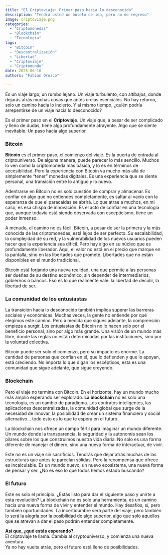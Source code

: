 ```yaml
---
title: "El Criptoviaje: Primer paso hacia lo desconocido"
description: "Tendrá usted un boleto de ida, pero no de regreso"
image: criptoviaje.png
categories:
  - "Criptomonedas"
  - "Blockchain"
  - "Tecnología"
tags:
  - "Bitcoin"
  - "Descentralización"
  - "Libertad"
  - "Criptoviaje"
  - "Criptomundo"
date: 2025-06-10
authors: "Fabian Orozco"

---
```

Es un viaje largo, un rumbo lejano. Un viaje turbulento, con altibajos, donde dejarás atrás muchas cosas que antes creías esenciales. No hay retorno, solo un camino hacia lo incierto. Y al mismo tiempo, ¿quién podría arrepentirse de un viaje hacia lo desconocido?

Es el primer paso en el **Criptoviaje**. Un viaje que, a pesar de ser complicado y lleno de dudas, tiene algo profundamente atrayente. Algo que se siente inevitable. Un paso hacia algo superior.

### Bitcoin  

**Bitcoin** es el primer paso, el comienzo del viaje. Es la puerta de entrada al criptouniverso. De alguna manera, puede parecer lo más sencillo. Muchos lo ven como la criptomoneda más básica, y lo es en términos de accesibilidad. Pero la experiencia con Bitcoin va mucho más allá de simplemente “tener” monedas digitales. Es una experiencia que se siente personal, una transición entre lo antiguo y lo nuevo.

Adentrarse en Bitcoin no es solo cuestión de comprar y almacenar. Es confiar en algo que no entiendes completamente, es saltar al vacío con la esperanza de que el paracaídas se abrirá. Lo que atrae a muchos, en mi caso, es esa chispa de innovación. Es el acto de confiar en una tecnología que, aunque todavía está siendo observada con escepticismo, tiene un poder inmenso.

A menudo, el camino no es fácil. Bitcoin, a pesar de ser la primera y la más conocida de las criptomonedas, está lejos de ser perfecto. Su escalabilidad, la complejidad de su red, y la vulnerabilidad de los nuevos usuarios pueden hacer que la experiencia sea difícil. Pero hay algo en su núcleo que es profundamente liberador. Aquí, el valor no está en el precio que marque en la pantalla, sino en las libertades que promete. Libertades que no están disponibles en el mundo tradicional.

Bitcoin está forjando una nueva realidad, una que permite a las personas ser dueñas de su destino económico, sin depender de intermediarios, gobiernos o bancos. Eso es lo que realmente vale: la libertad de decidir, la libertad de ser.


### La comunidad de los entusiastas

La transición hacia lo desconocido también implica superar las barreras sociales y económicas. Muchas veces, la gente no entiende por qué elegimos este camino. Pero a medida que sigues adelante, la comprensión empieza a surgir. Los entusiastas de Bitcoin no lo hacen solo por el beneficio personal, sino por algo más grande. Una visión de un mundo más libre, donde las reglas no están determinadas por las instituciones, sino por la voluntad colectiva.

Bitcoin puede ser solo el comienzo, pero su impacto es enorme. La cantidad de personas que confían en él, que lo defienden y que lo apoyan, está creciendo. No importa lo que digan los escépticos, esta es una comunidad que sigue adelante, que sigue creyendo.


### Blockchain

Pero el viaje no termina con Bitcoin. En el horizonte, hay un mundo mucho más amplio esperando ser explorado. **La blockchain** no es solo una tecnología, es un cambio de paradigma. Los contratos inteligentes, las aplicaciones descentralizadas, la comunidad global que surge de la necesidad de innovar, la posibilidad de crear un sistema financiero y social alternativo… todo esto es lo que te espera en el futuro.

La blockchain nos ofrece un campo fértil para imaginar un mundo diferente. Un mundo donde la transparencia, la seguridad y la autonomía sean los pilares sobre los que construimos nuestra vida diaria. No solo es una forma diferente de manejar el dinero, sino una nueva forma de interactuar, de vivir.

Este no es un viaje sin sacrificios. Tendrás que dejar atrás muchas de las estructuras que antes te parecían sólidas. Pero la recompensa que ofrece es incalculable. Es un mundo nuevo, un nuevo ecosistema, una nueva forma de pensar y ser. ¿No es eso lo que todos hemos estado buscando?


### El futuro

Este es solo el principio. ¿Estás listo para dar el siguiente paso y unirte a esta revolución? La blockchain no es solo una herramienta, es un camino hacia una nueva forma de vivir y entender el mundo. Hay desafíos, sí, pero también oportunidades. La incertidumbre será parte del viaje, pero también lo será la alegría por la posibilidad de algo superior, algo que solo aquellos que se atrevan a dar el paso podrán entender completamente.

**Así que, ¿qué estás esperando?**  
El criptoviaje te llama. Cambia al cryptouniverso, y comienza una nueva aventura.  
Ya no hay vuelta atrás, pero el futuro está lleno de posibilidades.
